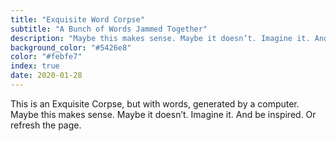 ```yaml
---
title: "Exquisite Word Corpse"
subtitle: "A Bunch of Words Jammed Together"
description: "Maybe this makes sense. Maybe it doesn’t. Imagine it. And be inspired."
background_color: "#5426e8"
color: "#febfe7"
index: true
date: 2020-01-28
---
```


This is an Exquisite Corpse, but with words, generated by a computer. Maybe this makes sense. Maybe it doesn’t. Imagine it. And be inspired. Or refresh the page.

<p class="_random random"
	data-child="span"
	data-template="The [[ adjectives ]] [[ nouns-singular ]] [[ adverbs ]] [[ verbs ]] the [[ adjectives ]] [[ nouns-singular ]]"></ul>